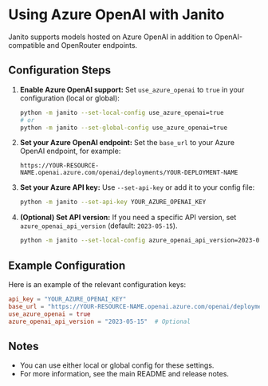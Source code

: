 # Using Azure OpenAI with Janito

Janito supports models hosted on Azure OpenAI in addition to OpenAI-compatible and OpenRouter endpoints.

## Configuration Steps

1. **Enable Azure OpenAI support:**
   Set `use_azure_openai` to `true` in your configuration (local or global):
   ```bash
   python -m janito --set-local-config use_azure_openai=true
   # or
   python -m janito --set-global-config use_azure_openai=true
   ```

2. **Set your Azure OpenAI endpoint:**
   Set the `base_url` to your Azure OpenAI endpoint, for example:
   ```
   https://YOUR-RESOURCE-NAME.openai.azure.com/openai/deployments/YOUR-DEPLOYMENT-NAME
   ```

3. **Set your Azure API key:**
   Use `--set-api-key` or add it to your config file:
   ```bash
   python -m janito --set-api-key YOUR_AZURE_OPENAI_KEY
   ```

4. **(Optional) Set API version:**
   If you need a specific API version, set `azure_openai_api_version` (default: `2023-05-15`).
   ```bash
   python -m janito --set-local-config azure_openai_api_version=2023-05-15
   ```

## Example Configuration

Here is an example of the relevant configuration keys:

```toml
api_key = "YOUR_AZURE_OPENAI_KEY"
base_url = "https://YOUR-RESOURCE-NAME.openai.azure.com/openai/deployments/YOUR-DEPLOYMENT-NAME"
use_azure_openai = true
azure_openai_api_version = "2023-05-15"  # Optional
```

## Notes
- You can use either local or global config for these settings.
- For more information, see the main README and release notes.
